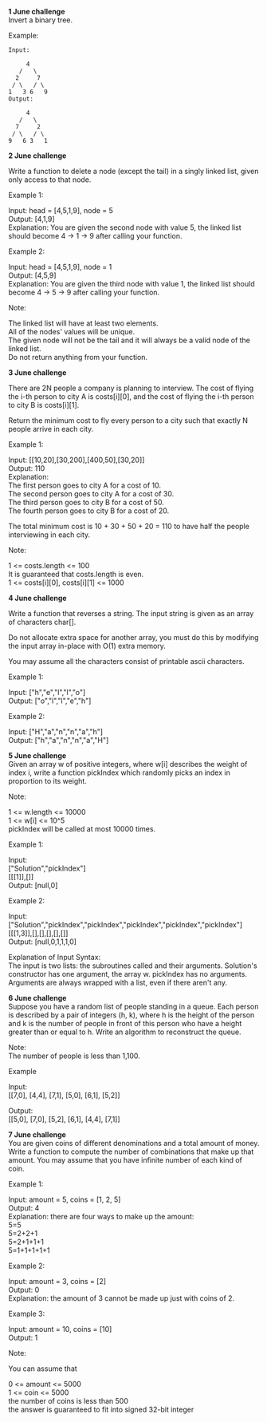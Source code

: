 <strong>1 June challenge</strong></br>
Invert a binary tree.

Example:
```mermaid
Input:

     4
   /   \
  2     7
 / \   / \
1   3 6   9
Output:

     4
   /   \
  7     2
 / \   / \
9   6 3   1
```

<strong> 2 June challenge </strong></br>

Write a function to delete a node (except the tail) in a singly linked list, given only access to that node.</br>

Example 1:</br>

Input: head = [4,5,1,9], node = 5</br>
Output: [4,1,9]</br>
Explanation: You are given the second node with value 5, the linked list should become 4 -> 1 -> 9 after calling your function.</br>

Example 2:</br>

Input: head = [4,5,1,9], node = 1</br>
Output: [4,5,9]</br>
Explanation: You are given the third node with value 1, the linked list should become 4 -> 5 -> 9 after calling your function.</br>
 

Note:</br>

The linked list will have at least two elements.</br>
All of the nodes' values will be unique.</br>
The given node will not be the tail and it will always be a valid node of the linked list.</br>
Do not return anything from your function.</br>


<strong> 3 June challenge </strong></br>

There are 2N people a company is planning to interview. The cost of flying the i-th person to city A is costs[i][0], and the cost of flying the i-th person to city B is costs[i][1].</br>

Return the minimum cost to fly every person to a city such that exactly N people arrive in each city.</br>


Example 1:</br>

Input: [[10,20],[30,200],[400,50],[30,20]]</br>
Output: 110</br>
Explanation: </br>
The first person goes to city A for a cost of 10.</br>
The second person goes to city A for a cost of 30.</br>
The third person goes to city B for a cost of 50.</br>
The fourth person goes to city B for a cost of 20.</br>

The total minimum cost is 10 + 30 + 50 + 20 = 110 to have half the people interviewing in each city.</br>
 

Note:</br>

1 <= costs.length <= 100</br>
It is guaranteed that costs.length is even.</br>
1 <= costs[i][0], costs[i][1] <= 1000</br>

<strong> 4 June challenge </strong></br>

Write a function that reverses a string. The input string is given as an array of characters char[].</br>

Do not allocate extra space for another array, you must do this by modifying the input array in-place with O(1) extra memory.</br>

You may assume all the characters consist of printable ascii characters.</br>


Example 1:</br>

Input: ["h","e","l","l","o"]</br>
Output: ["o","l","l","e","h"]</br>

Example 2:</br>

Input: ["H","a","n","n","a","h"]</br>
Output: ["h","a","n","n","a","H"]</br>


<strong> 5 June challenge </strong></br>
Given an array w of positive integers, where w[i] describes the weight of index i, write a function pickIndex which randomly picks an index in proportion to its weight.</br>

Note:</br>

1 <= w.length <= 10000</br>
1 <= w[i] <= 10^5</br>
pickIndex will be called at most 10000 times.</br>

Example 1:</br>

Input: </br>
["Solution","pickIndex"]</br>
[[[1]],[]]</br>
Output: [null,0]</br>

Example 2:</br>

Input: </br>
["Solution","pickIndex","pickIndex","pickIndex","pickIndex","pickIndex"]</br>
[[[1,3]],[],[],[],[],[]]</br>
Output: [null,0,1,1,1,0]</br>

Explanation of Input Syntax:</br>
The input is two lists: the subroutines called and their arguments. Solution's constructor has one argument, the array w. pickIndex has no arguments. Arguments are always wrapped with a list, even if there aren't any.</br>


<strong> 6 June challenge </strong></br>
Suppose you have a random list of people standing in a queue. Each person is described by a pair of integers (h, k), where h is the height of the person and k is the number of people in front of this person who have a height greater than or equal to h. Write an algorithm to reconstruct the queue.</br>

Note:</br>
The number of people is less than 1,100.</br>

Example</br>

Input:</br>
[[7,0], [4,4], [7,1], [5,0], [6,1], [5,2]]</br>

Output:</br>
[[5,0], [7,0], [5,2], [6,1], [4,4], [7,1]]</br>

<strong> 7 June challenge </strong></br>
You are given coins of different denominations and a total amount of money. Write a function to compute the number of combinations that make up that amount. You may assume that you have infinite number of each kind of coin.</br> 

Example 1:</br>

Input: amount = 5, coins = [1, 2, 5]</br>
Output: 4</br>
Explanation: there are four ways to make up the amount:</br>
5=5</br>
5=2+2+1</br>
5=2+1+1+1</br>
5=1+1+1+1+1</br>

Example 2:</br>

Input: amount = 3, coins = [2]</br>
Output: 0</br>
Explanation: the amount of 3 cannot be made up just with coins of 2.</br>

Example 3:</br>

Input: amount = 10, coins = [10] </br>
Output: 1</br> 

Note:</br>

You can assume that</br>

0 <= amount <= 5000</br>
1 <= coin <= 5000</br>
the number of coins is less than 500</br>
the answer is guaranteed to fit into signed 32-bit integer</br>
